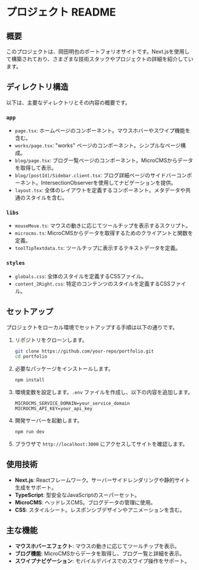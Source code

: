 # プロジェクト README

## 概要
このプロジェクトは、岡田明也のポートフォリオサイトです。Next.jsを使用して構築されており、さまざまな技術スタックやプロジェクトの詳細を紹介しています。

## ディレクトリ構造
以下は、主要なディレクトリとその内容の概要です。

### `app`
- `page.tsx`: ホームページのコンポーネント。マウスホバーやスワイプ機能を含む。
- `works/page.tsx`: "works" ページのコンポーネント。シンプルなページ構成。
- `blog/page.tsx`: ブログ一覧ページのコンポーネント。MicroCMSからデータを取得して表示。
- `blog/[postId]/Sidebar.client.tsx`: ブログ詳細ページのサイドバーコンポーネント。IntersectionObserverを使用してナビゲーションを提供。
- `layout.tsx`: 全体のレイアウトを定義するコンポーネント。メタデータや共通のスタイルを含む。

### `libs`
- `mouseMove.ts`: マウスの動きに応じてツールチップを表示するスクリプト。
- `microcms.ts`: MicroCMSからデータを取得するためのクライアントと関数を定義。
- `toolTipTextdata.ts`: ツールチップに表示するテキストデータを定義。

### `styles`
- `globals.css`: 全体のスタイルを定義するCSSファイル。
- `content_2Right.css`: 特定のコンテンツのスタイルを定義するCSSファイル。

## セットアップ
プロジェクトをローカル環境でセットアップする手順は以下の通りです。

1. リポジトリをクローンします。
    ```bash
    git clone https://github.com/your-repo/portfolio.git
    cd portfolio
    ```

2. 必要なパッケージをインストールします。
    ```bash
    npm install
    ```

3. 環境変数を設定します。`.env` ファイルを作成し、以下の内容を追加します。
    ```
    MICROCMS_SERVICE_DOMAIN=your_service_domain
    MICROCMS_API_KEY=your_api_key
    ```

4. 開発サーバーを起動します。
    ```bash
    npm run dev
    ```

5. ブラウザで `http://localhost:3000` にアクセスしてサイトを確認します。

## 使用技術
- **Next.js**: Reactフレームワーク。サーバーサイドレンダリングや静的サイト生成をサポート。
- **TypeScript**: 型安全なJavaScriptのスーパーセット。
- **MicroCMS**: ヘッドレスCMS。ブログデータの管理に使用。
- **CSS**: スタイルシート。レスポンシブデザインやアニメーションを含む。

## 主な機能
- **マウスホバーエフェクト**: マウスの動きに応じてツールチップを表示。
- **ブログ機能**: MicroCMSからデータを取得し、ブログ一覧と詳細を表示。
- **スワイプナビゲーション**: モバイルデバイスでのスワイプ操作をサポート。

